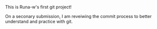 This is Runa-w's first git project!

On a seconary submission, I am reveiwing the commit process to better understand and practice with git.
